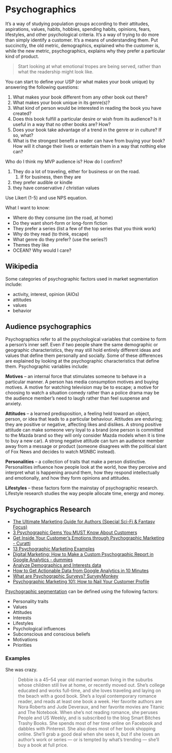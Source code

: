 # Psychographics

It’s a way of studying population groups according to their attitudes, aspirations, values, habits, hobbies, spending habits, opinions, fears, lifestyles, and other psychological criteria. It’s a way of trying to do more than simply identify a customer. It’s a means of understanding them. Put succinctly, the old metric, demographics, explained who the customer is, while the new metric, psychographics, explains why they prefer a particular kind of product.

> Start looking at what emotional tropes are being served, rather than what the readership might look like.

You can start to define your USP (or what makes your book unique) by answering the following questions:

1. What makes your book different from any other book out there?
1. What makes your book unique in its genre(s)?
1. What kind of person would be interested in reading the book you have created?
1. Does this book fulfill a particular desire or wish from its audience? Is it useful in a way that no other books are? How?
1. Does your book take advantage of a trend in the genre or in culture? If so, what?
1. What is the strongest benefit a reader can have from buying your book? How will it change their lives or entertain them in a way that nothing else can?

Who do I think my MVP audience is? How do I confirm?

1. They do a lot of traveling, either for business or on the road.
   1. If for business, then they are
2. they prefer audible or kindle
3. they have conservative / christian values

Use Likert (1-5) and use NPS equation.

What I want to know:

* Where do they consume (on the road, at home)
* Do they want short-form or long-form fiction
* They prefer a series (list a few of the top series that you think work)
* Why do they read (to think, escape)
* What genre do they prefer? (use the series?)
* Themes they like
* OCEAN? Why would I care?

## Wikipedia

Some categories of psychographic factors used in market segmentation include:

* activity, interest, opinion (AIOs)
* attitudes
* values
* behavior

## Audience psychographics
Psychographics refer to all the psychological variables that combine to form a person’s inner self. Even if two people share the same demographic or geographic characteristics, they may still hold entirely different ideas and values that define them personally and socially. Some of these differences are explained by looking at the psychographic characteristics that define them.  Psychographic variables include:

**Motives** – an internal force that stimulates someone to behave in a particular manner. A person has media consumption motives and buying motives. A motive for watching television may be to escape; a motive for choosing to watch a situation comedy rather than a police drama may be the audience member’s need to laugh rather than feel suspense and anxiety.

**Attitudes** – a learned predisposition, a feeling held toward an object, person, or idea that leads to a particular behaviour. Attitudes are enduring; they are positive or negative, affecting likes and dislikes. A strong positive attitude can make someone very loyal to a brand (one person is committed to the Mazda brand so they will only consider Mazda models when it is time to buy a new car). A strong negative attitude can turn an audience member away from a message or product (someone disagrees with the political slant of Fox News and decides to watch MSNBC instead).

**Personalities** – a collection of traits that make a person distinctive. Personalities influence how people look at the world, how they perceive and interpret what is happening around them, how they respond intellectually and emotionally, and how they form opinions and attitudes.

**Lifestyles** – these factors form the mainstay of psychographic research. Lifestyle research studies the way people allocate time, energy and money.

## Psychographics Research

* [The Ultimate Marketing Guide for Authors (Special Sci-Fi & Fantasy Focus)](https://www.notion.so/merovex/The-Ultimate-Marketing-Guide-for-Authors-Special-Sci-Fi-Fantasy-Focus-656276d039114936a9fa2845dac1ae8a)
* [3 Psychographic Gems You MUST Know About Customers](https://www.notion.so/a01cdb9d1f9b4eef964f2f932e6db17c)
* [Get Inside Your Customer’s Emotions through Psychographic Marketing - Curatti](https://www.notion.so/d9d80e2a357747fba1a8089b5026ae3c)
* [13 Psychographic Marketing Examples](https://www.notion.so/082fdce696dd4a8cb2ae99e5d5bd2490)
* [Digital Marketing: How to Make a Custom Psychographic Report in Google Analytics - dummies](https://www.notion.so/597bc96cd74643c4b46a048e2abf2004)
* [Analyze Demographics and Interests data](https://support.google.com/analytics/answer/2819950?hl=en)
* [How to Get Actionable Data from Google Analytics in 10 Minutes](https://www.notion.so/2979fa32dc534a1a8b94679f9ad96595)
* [What are Psychographic Surveys? SurveyMonkey](https://www.notion.so/1911231f65af408bbe0db398a1f4de97)
* [Psychographic Marketing 101: How to Nail Your Customer Profile](https://www.notion.so/16894cd07c174dd383b292d5eb4ea4f1)

[Psychographic segmentation](https://blog.alexa.com/psychographic-segmentation/) can be defined using the following factors:

* Personality traits
* Values
* Attitudes
* Interests
* Lifestyles
* Psychological influences
* Subconscious and conscious beliefs
* Motivations
* Priorities

### Examples

She was crazy.

> Debbie is a 45–54 year old married woman living in the suburbs whose children still live at home, or recently moved out. She’s college educated and works full-time, and she loves traveling and laying on the beach with a good book. She’s a loyal contemporary romance reader, and reads at least one book a week. Her favorite authors are Nora Roberts and Jude Deveraux, and her favorite movies are Titanic and The Notebook. When she’s not reading romance, she peruses People and US Weekly, and is subscribed to the blog Smart Bitches Trashy Books. She spends most of her time online on Facebook and dabbles with Pinterest. She also does most of her book shopping online. She’ll grab a good deal when she sees it, but if she loves an author’s work or series — or is tempted by what’s trending — she’ll buy a book at full price.
